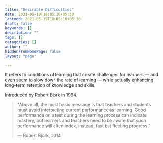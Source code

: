 ```yaml
---
title: "Desirable Difficulties"
date: 2021-05-19T18:05:16+05:30
lastmod: 2021-05-19T18:05:16+05:30
draft: false
keywords: []
description: ""
tags: []
categories: []
author: ""
hiddenFromHomePage: false
layout: "page"

---
```


It refers to conditions of learning that create challenges for learners — and even seem to slow down the rate of learning — while actually enhancing long-term retention of knowledge and skills.

Introduced by Robert Bjork in 1994.

> "Above all, the most basic message is that teachers and students must avoid interpreting current performance as learning. Good performance on a test during the learning process can indicate mastery, but learners and teachers need to be aware that such performance will often index, instead, fast but fleeting progress."
> 
> — Robert Bjork, 2014